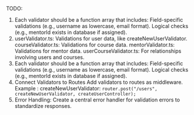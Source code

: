 TODO:

1. Each validator should be a function array that includes:
   Field-specific validations (e.g., username as lowercase, email format).
   Logical checks (e.g., mentorId exists in database if assigned).
2. userValidator.ts: Validations for user data, like createNewUserValidator.
   courseValidator.ts: Validations for course data.
   mentorValidator.ts: Validations for mentor data.
   userCourseValidator.ts: For relationships involving users and courses.
3. Each validator should be a function array that includes:
   Field-specific validations (e.g., username as lowercase, email format).
   Logical checks (e.g., mentorId exists in database if assigned).
4. Connect Validators to Routes
   Add validators to routes as middleware.
   Example : createNewUserValidator:
   `router.post("/users", createNewUserValidator, createUserController);`
5. Error Handling: Create a central error handler for validation errors to standardize responses.
